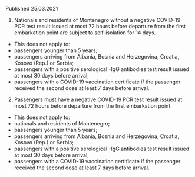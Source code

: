 Published 25.03.2021
1. Nationals and residents of Montenegro without a negative COVID-19 PCR test result issued at most 72 hours before departure from the first embarkation point are subject to self-isolation for 14 days.
- This does not apply to:
- passengers younger than 5 years;
- passengers arriving from Albania, Bosnia and Herzegovina, Croatia, Kosovo (Rep.) or Serbia;
- passengers with a positive serological -IgG antibodies test result issued at most 30 days before arrival;
- passengers with a COVID-19 vaccination certificate if the passenger received the second dose at least 7 days before arrival.
2. Passengers must have a negative COVID-19 PCR test result issued at most 72 hours before departure from the first embarkation point.
- This does not apply to:
- nationals and residents of Montenegro;
- passengers younger than 5 years;
- passengers arriving from Albania, Bosnia and Herzegovina, Croatia, Kosovo (Rep.) or Serbia;
- passengers with a positive serological -IgG antibodies test result issued at most 30 days before arrival;
- passengers with a COVID-19 vaccination certificate if the passenger received the second dose at least 7 days before arrival.

